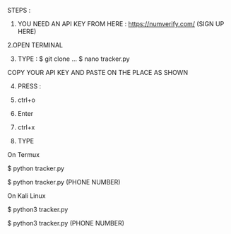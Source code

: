STEPS : 
1. YOU NEED AN API KEY FROM HERE : https://numverify.com/ (SIGN UP HERE)

2.OPEN TERMINAL 

3. TYPE :
$  git clone ...
$  nano tracker.py

COPY YOUR API KEY 
AND PASTE ON THE PLACE AS SHOWN

4. PRESS :
  1. ctrl+o
  2. Enter
  3. ctrl+x
 
6. TYPE

On Termux

$  python tracker.py

$  python tracker.py (PHONE NUMBER) 

On Kali Linux

$  python3 tracker.py

$  python3 tracker.py (PHONE NUMBER) 

